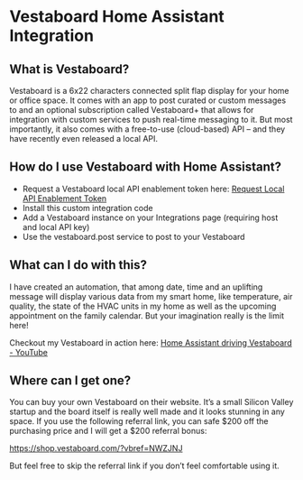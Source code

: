 # Vestaboard Home Assistant Integration

## What is Vestaboard?
Vestaboard is a 6x22 characters connected split flap display for your home or office space. It comes with an app to post curated or custom messages to and an optional subscription called Vestaboard+ that allows for integration with custom services to push real-time messaging to it. But most importantly, it also comes with a free-to-use (cloud-based) API – and they have recently even released a local API.

## How do I use Vestaboard with Home Assistant?

- Request a Vestaboard local API enablement token here: [Request Local API Enablement Token](https://www.vestaboard.com/local-api)
- Install this custom integration code
- Add a Vestaboard instance on your Integrations page (requiring host and local API key)
- Use the vestaboard.post service to post to your Vestaboard

## What can I do with this?
I have created an automation, that among date, time and an uplifting message will display various data from my smart home, like temperature, air quality, the state of the HVAC units in my home as well as the upcoming appointment on the family calendar. But your imagination really is the limit here!

Checkout my Vestaboard in action here: [Home Assistant driving Vestaboard - YouTube](https://youtu.be/b-KxvMScREw)

## Where can I get one?
You can buy your own Vestaboard on their website. It’s a small Silicon Valley startup and the board itself is really well made and it looks stunning in any space. If you use the following referral link, you can safe $200 off the purchasing price and I will get a $200 referral bonus:

https://shop.vestaboard.com/?vbref=NWZJNJ

But feel free to skip the referral link if you don’t feel comfortable using it.
